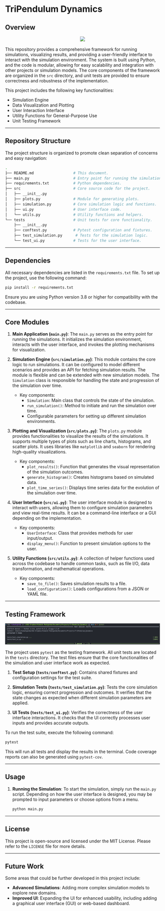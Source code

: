 # **TriPendulum Dynamics**

## Overview

<center>
<img src="assets/sim.gif">
</center>

This repository provides a comprehensive framework for running simulations, visualizing results, and providing a user-friendly interface to interact with the simulation environment. The system is built using Python, and the code is modular, allowing for easy scalability and integration with other projects or simulation models. The core components of the framework are organized in the `src` directory, and unit tests are provided to ensure correctness and robustness of the implementation.

This project includes the following key functionalities:
- Simulation Engine
- Data Visualization and Plotting
- User Interaction Interface
- Utility Functions for General-Purpose Use
- Unit Testing Framework

---

## Repository Structure

The project structure is organized to promote clean separation of concerns and easy navigation:

```bash
.
├── README.md                  # This document.
├── main.py                    # Entry point for running the simulation.
├── requirements.txt           # Python dependencies.
├── src                        # Core source code for the project.
│   ├── __init__.py
│   ├── plots.py               # Module for generating plots.
│   ├── simulation.py          # Core simulation logic and functions.
│   ├── ui.py                  # User interface code.
│   └── utils.py               # Utility functions and helpers.
└── tests                      # Unit tests for core functionality.
    ├── __init__.py
    ├── conftest.py            # Pytest configuration and fixtures.
    ├── test_simulation.py      # Tests for the simulation logic.
    └── test_ui.py             # Tests for the user interface.
```

---

## Dependencies

All necessary dependencies are listed in the `requirements.txt` file. To set up the project, use the following command:

```bash
pip install -r requirements.txt
```

Ensure you are using Python version 3.8 or higher for compatibility with the codebase.

---

## Core Modules

1. **Main Application (`main.py`)**:
   The `main.py` serves as the entry point for running the simulations. It initializes the simulation environment, interacts with the user interface, and invokes the plotting mechanisms for visualization.

2. **Simulation Engine (`src/simulation.py`)**:
   This module contains the core logic to run simulations. It can be configured to model different scenarios and provides an API for fetching simulation results. The module is flexible and can be extended with new simulation models. The `Simulation` class is responsible for handling the state and progression of the simulation over time.

   - Key components:
     - `Simulation`: Main class that controls the state of the simulation.
     - `run_simulation()`: Method to initiate and run the simulation over time.
     - Configurable parameters for setting up different simulation environments.

3. **Plotting and Visualization (`src/plots.py`)**:
   The `plots.py` module provides functionalities to visualize the results of the simulations. It supports multiple types of plots such as line charts, histograms, and scatter plots. It uses libraries like `matplotlib` and `seaborn` for rendering high-quality visualizations.

   - Key components:
     - `plot_results()`: Function that generates the visual representation of the simulation outcomes.
     - `generate_histogram()`: Creates histograms based on simulated data.
     - `plot_time_series()`: Displays time series data for the evolution of the simulation over time.

4. **User Interface (`src/ui.py`)**:
   The user interface module is designed to interact with users, allowing them to configure simulation parameters and view real-time results. It can be a command-line interface or a GUI depending on the implementation.

   - Key components:
     - `UserInterface`: Class that provides methods for user input/output.
     - `display_menu()`: Function to present simulation options to the user.

5. **Utility Functions (`src/utils.py`)**:
   A collection of helper functions used across the codebase to handle common tasks, such as file I/O, data transformation, and mathematical operations.

   - Key components:
     - `save_to_file()`: Saves simulation results to a file.
     - `load_configuration()`: Loads configurations from a JSON or YAML file.

---

## Testing Framework

<center>
<img src="assets/tests.png">
</center>

The project uses `pytest` as the testing framework. All unit tests are located in the `tests` directory. The test files ensure that the core functionalities of the simulation and user interface work as expected.

1. **Test Setup (`tests/conftest.py`)**:
   Contains shared fixtures and configuration settings for the test suite.

2. **Simulation Tests (`tests/test_simulation.py`)**:
   Tests the core simulation logic, ensuring correct progression and outcomes. It verifies that the state changes as expected when different simulation parameters are applied.

3. **UI Tests (`tests/test_ui.py`)**:
   Verifies the correctness of the user interface interactions. It checks that the UI correctly processes user inputs and provides accurate outputs.

To run the test suite, execute the following command:

```bash
pytest
```

This will run all tests and display the results in the terminal. Code coverage reports can also be generated using `pytest-cov`.

---

## Usage

1. **Running the Simulation**:
   To start the simulation, simply run the `main.py` script. Depending on how the user interface is designed, you may be prompted to input parameters or choose options from a menu.

   ```bash
   python main.py
   ```

---

## License

This project is open-source and licensed under the MIT License. Please refer to the `LICENSE` file for more details.

---

## Future Work

Some areas that could be further developed in this project include:

- **Advanced Simulations**: Adding more complex simulation models to explore new domains.
- **Improved UI**: Expanding the UI for enhanced usability, including adding a graphical user interface (GUI) or web-based dashboard.

